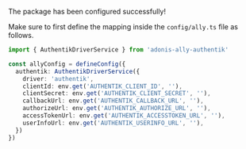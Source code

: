 The package has been configured successfully!

Make sure to first define the mapping inside the `config/ally.ts` file as follows.

```ts
import { AuthentikDriverService } from 'adonis-ally-authentik'

const allyConfig = defineConfig({
  authentik: AuthentikDriverService({
    driver: 'authentik',
    clientId: env.get('AUTHENTIK_CLIENT_ID', ''),
    clientSecret: env.get('AUTHENTIK_CLIENT_SECRET', ''),
    callbackUrl: env.get('AUTHENTIK_CALLBACK_URL', ''),
    authorizeUrl: env.get('AUTHENTIK_AUTHORIZE_URL', ''),
    accessTokenUrl: env.get('AUTHENTIK_ACCESSTOKEN_URL', ''),
    userInfoUrl: env.get('AUTHENTIK_USERINFO_URL', ''),
  })
})
```
